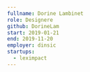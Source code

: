 ```yaml
---
fullname: Dorine Lambinet
role: Designere
github: DorineLam
start: 2019-01-21
end: 2019-11-20
employer: dinsic
startups:
  - leximpact
---
```

